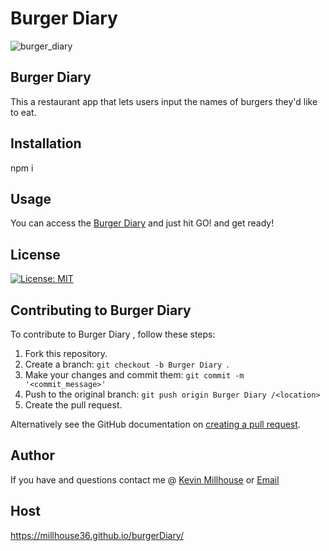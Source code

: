 # Burger Diary
![burger_diary](https://user-images.githubusercontent.com/37388720/119700372-204c4680-be21-11eb-8fc6-5b32026eb367.png)

##  Burger Diary
This a restaurant app that lets users input the names of burgers they'd like to eat.
## Installation
npm i
## Usage
You can access the [Burger Diary](https://millhouse36.github.io/burgerDiary/) and just hit GO! and get ready!

## License
[![License: MIT](https://img.shields.io/badge/License-MIT-yellow.svg)](https://opensource.org/licenses/MIT)

## Contributing to Burger Diary 
To contribute to Burger Diary , follow these steps:

1. Fork this repository.
2. Create a branch: `git checkout -b Burger Diary `.
3. Make your changes and commit them: `git commit -m '<commit_message>'`
4. Push to the original branch: `git push origin Burger Diary /<location>`
5. Create the pull request.

Alternatively see the GitHub documentation on [creating a pull request](https://help.github.com/en/github/collaborating-with-issues-and-pull-requests/creating-a-pull-request).

## Author 
If you have and questions contact me @ [Kevin Millhouse](https://github.com/MIllhouse36) or [Email](https://millhousekevin@gmail.com)
## Host
https://millhouse36.github.io/burgerDiary/
